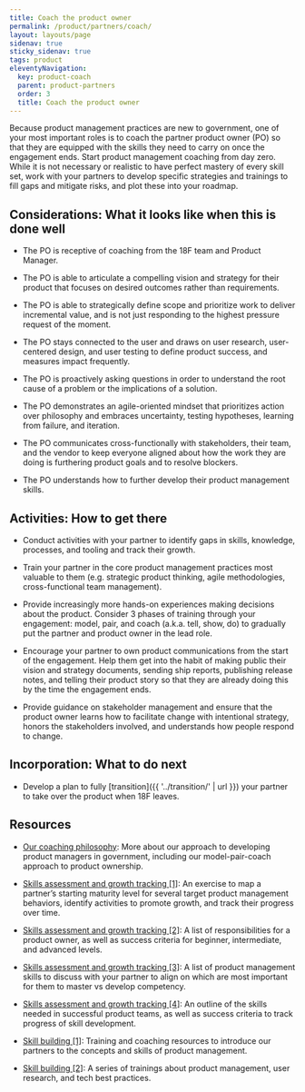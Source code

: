 ```yaml
---
title: Coach the product owner
permalink: /product/partners/coach/
layout: layouts/page
sidenav: true
sticky_sidenav: true
tags: product
eleventyNavigation:
  key: product-coach
  parent: product-partners
  order: 3
  title: Coach the product owner
---
```


Because product management practices are new to government, one of your most important roles is to coach the partner product owner (PO) so that they are equipped with the skills they need to carry on once the engagement ends. Start product management coaching from day zero. While it is not necessary or realistic to have perfect mastery of every skill set, work with your partners to develop specific strategies and trainings to fill gaps and mitigate risks, and plot these into your roadmap.

## Considerations: What it looks like when this is done well

- The PO is receptive of coaching from the 18F team and Product Manager.

- The PO is able to articulate a compelling vision and strategy for their product that focuses on desired outcomes rather than requirements.

- The PO is able to strategically define scope and prioritize work to deliver incremental value, and is not just responding to the highest pressure request of the moment.

- The PO stays connected to the user and draws on user research, user-centered design, and user testing to define product success, and measures impact frequently.

- The PO is proactively asking questions in order to understand the root cause of a problem or the implications of a solution.

- The PO demonstrates an agile-oriented mindset that prioritizes action over philosophy and embraces uncertainty, testing hypotheses, learning from failure, and iteration.

- The PO communicates cross-functionally with stakeholders, their team, and the vendor to keep everyone aligned about how the work they are doing is furthering product goals and to resolve blockers.

- The PO understands how to further develop their product management skills.

## Activities: How to get there

- Conduct activities with your partner to identify gaps in skills, knowledge, processes, and tooling and track their growth.

- Train your partner in the core product management practices most valuable to them (e.g. strategic product thinking, agile methodologies, cross-functional team management).

- Provide increasingly more hands-on experiences making decisions about the product. Consider 3 phases of training through your engagement: model, pair, and coach (a.k.a. tell, show, do) to gradually put the partner and product owner in the lead role.

- Encourage your partner to own product communications from the start of the engagement. Help them get into the habit of making public their vision and strategy documents, sending ship reports, publishing release notes, and telling their product story so that they are already doing this by the time the engagement ends.

- Provide guidance on stakeholder management and ensure that the product owner learns how to facilitate change with intentional strategy, honors the stakeholders involved, and understands how people respond to change.

## Incorporation: What to do next

- Develop a plan to fully [transition]({{ '../transition/' | url }}) your partner to take over the product when 18F leaves.

## Resources

- [Our coaching philosophy](https://18f.gsa.gov/2019/08/22/building-product-management-capacity-in-government-part-1/): More about our approach to developing product managers in government, including our model-pair-coach approach to product ownership.

- <a href="https://app.mural.co/t/gsa6/m/gsa6/1541527303519/03f89a5368417be2a3de2042a45874413e2779b7" class="private-link">Skills assessment and growth tracking [1]</a>: An exercise to map a partner’s starting maturity level for several target product management behaviors, identify activities to promote growth, and track their progress over time.

- [Skills assessment and growth tracking [2]](https://docs.google.com/document/d/1YDPU1EdtCtb4uSDF7ZAcjwv_LkZyVmnrRRdvyrMBJKo/edit): A list of responsibilities for a product owner, as well as success criteria for beginner, intermediate, and advanced levels.

- [Skills assessment and growth tracking [3]](https://docs.google.com/document/d/1B-AyAFJZYEmh7_ktoF8uwLncfZajhNgUxwduE3fltbg/edit): A list of product management skills to discuss with your partner to align on which are most important for them to master vs develop competency.

- [Skills assessment and growth tracking [4]](https://docs.google.com/document/d/1X_zZwVGNv_925ExnpkrnXfaWo_Y2zOs2geJ8UxOYfZQ/edit#): An outline of the skills needed in successful product teams, as well as success criteria to track progress of skill development.

- [Skill building [1]](https://drive.google.com/drive/folders/0BzZVmD5fX0bwamNmR0N3UGltWTA): Training and coaching resources to introduce our partners to the concepts and skills of product management.

- [Skill building [2]](https://github.com/18F/CAMD-resources/blob/master/METHODS.md): A series of trainings about product management, user research, and tech best practices.
